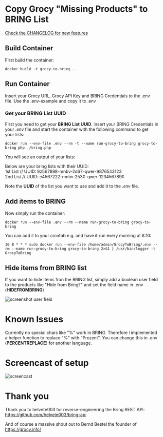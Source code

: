 # Copy Grocy "Missing Products" to BRING List 

[Check the CHANGELOG for new features](CHANGELOG.md)


## Build Container

First build the container:

`docker build -t grocy-to-bring . `

## Run Container

Insert your Grocy URL, Grocy API Key and BRING Credentials to the .env file. Use the .env-example and copy it to .env

### Get your BRING List UUID

First you need to get your __BRING List UUID__. Insert your BRING Credentials in your _.env_ file and start the container with the following command to get your lists: 

`docker run --env-file .env --rm -t --name run-grocy-to-bring grocy-to-bring php ./bring.php`

You will see an output of your lists: 

Below are your bring lists with their UUID:  
1st List // UUID: 9z567898-mnbv-2d67-qwer-9876543123  
2nd List // UUID: e4567222-mnbv-2530-qwer-1234567890  

Note the __UUID__ of the list you want to use and add it to the _.env_ file. 

## Add items to BRING

Now simply run the container:

`docker run --env-file .env --rm --name run-grocy-to-bring grocy-to-bring`

You can add it to your crontab e.g. and have it run every morning at 8:10: 

`10 8 * * * sudo docker run --env-file /home/admin/GrocyToBring/.env --rm --name run-grocy-to-bring grocy-to-bring 2>&1 | /usr/bin/logger -t GrocyToBring`

## Hide items from BRING list

If you want to hide items fron the BRING list, simply add a boolean user field to the products like "Hide from Bring?" and set the field name in .env (__HIDEFROMBRING__)

![screenshot user field](https://github.com/heig/GrocyToBring/blob/media/img/grocy_user_fields.png)

# Known Issues
Currently no special chars like "%" work in BRING. Therefore I implemented a helper function to replace "%" with "Prozent". You can change this in .env (__PERCENTREPLACE__) for another language.

# Screencast of setup


![screencast](https://github.com/heig/GrocyToBring/blob/media/screencasts/Grocy-to-Bring.gif?raw=true)


# Thank you

Thank you to helvete003 for reverse-engineering the Bring REST API: https://github.com/helvete003/bring-api

And of course a massive shout out to Bernd Bestel the founder of https://grocy.info/ 

